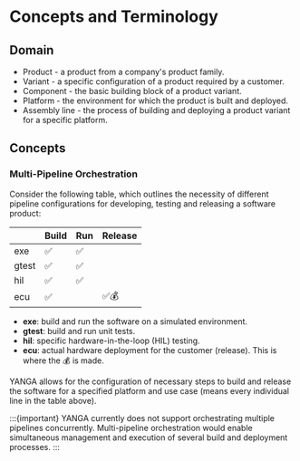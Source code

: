 # Concepts and Terminology

## Domain

- Product - a product from a company's product family.
- Variant - a specific configuration of a product required by a customer.
- Component - the basic building block of a product variant.
- Platform - the environment for which the product is built and deployed.
- Assembly line - the process of building and deploying a product variant for a specific platform.

## Concepts

### Multi-Pipeline Orchestration

Consider the following table, which outlines the necessity of different pipeline configurations for developing, testing and releasing a software product:

|       | Build | Run | Release |
| ----- | ----- | --- | ------- |
| exe   | ✅    | ✅  |         |
| gtest | ✅    | ✅  |         |
| hil   | ✅    | ✅  |         |
| ecu   | ✅    |     | ✅💰    |

- **exe**: build and run the software on a simulated environment.
- **gtest**: build and run unit tests.
- **hil**: specific hardware-in-the-loop (HIL) testing.
- **ecu**: actual hardware deployment for the customer (release). This is where the 💰 is made.

YANGA allows for the configuration of necessary steps to build and release the software for a specified platform and use case (means every individual line in the table above).

:::{important}
YANGA currently does not support orchestrating multiple pipelines concurrently.
Multi-pipeline orchestration would enable simultaneous management and execution of several build and deployment processes.
:::
